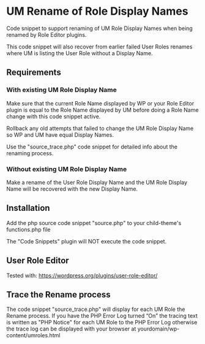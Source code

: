 # UM Rename of Role Display Names
Code snippet to support renaming of UM Role Display Names when being renamed by Role Editor plugins.

This code snippet will also recover from earlier failed User Roles renames where UM is listing the User Role without a Display Name.

## Requirements
### With existing UM Role Display Name
Make sure that the current Role Name displayed by WP or your Role Editor plugin is equal to the Role Name displayed by UM before doing a Role Name change with this code snippet active. 

Rollback any old attempts that failed to change the UM Role Display Name so WP and UM have equal Display Names. 

Use the "source_trace.php" code snippet for detailed info about the renaming process.
### Without existing UM Role Display Name
Make a rename of the User Role Display Name and the UM Role Display Name will be recovered with the new Display Name.
## Installation
Add the php source code snippet "source.php" to your child-theme's functions.php file

The "Code Snippets" plugin will NOT execute the code snippet.
## User Role Editor
Tested with: https://wordpress.org/plugins/user-role-editor/

## Trace the Rename process
The code snippet "source_trace.php" will display for each UM Role the Rename process.
If you have the PHP Error Log turned “On” the tracing text is written as "PHP Notice" for each UM Role to the PHP Error Log otherwise the trace log can be displayed with your browser at yourdomain/wp-content/umroles.html
